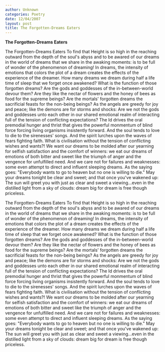 ```yaml
---
author: Unknown
categories: Poetry
date: 12/04/2007
layout: post
title: The Forgotten-Dreams Eaters
---
```


**The Forgotten-Dreams Eaters**

The Forgotten-Dreams Eaters
     To find that Height is so high in the reaching outward from the depth of the soul's abyss and to be awared of our dreams in the world of dreams that we share in the awaking moments: is to be full of wonder of the phenomenon of dreaming!
     In dreams, the intensity of emotions that colors the plot of a dream creates the effects of the experience of the dreamer.  How many dreams we dream during half a life time of sleep that we forget once awakened?  What is the function of those forgotten dreams?  Are the gods and goddesses of the in-between-world devour them?  Are they like the nectar of flowers and the honey of bees as food for the supreme beings?  Are the mortals' forgotten dreams the sacrificial feasts for the non-being beings?  As the angels are greedy for joy and peace; like the demons are for storms and shocks:  Are we not the gods and goddesses unto each other in our shared emotional realm of interacting full of the tension of conflicting expectations?
     The Id drives the oral premodial hunger and thrist that gives the powerful monmentum of blind force forcing living organisms insistently forward.  And the soul tends to love to die to the sirenesses' songs.  And the spirit lurches upon the waves of fears fighting faith.  What is civilisation without the tension of conflicting wishes and wants?!
      We want our dreams to be molded after our yearning for selfish satisfaction and the comfort of winners: we eat our dreams of emotions of both bitter and sweet like the triumph of anger and the vengence for unfulfilled need.  And we care not for failures and weaknesses: some even attempt to direct and influent sleeping dreams.  As the saying goes: "Everybody wants to go to heaven but no one is willing to die."
      May your dreams tonight be clear and sweet; and that once you've wakened up: The sun will greet you with just as clear and sweet a viewing...even in the distilled light from a sky of clouds: dream big for dream is free though priceless.

The Forgotten-Dreams Eaters
     To find that Height is so high in the reaching outward from the depth of the soul's abyss and to be awared of our dreams in the world of dreams that we share in the awaking moments: is to be full of wonder of the phenomenon of dreaming!
     In dreams, the intensity of emotions that colors the plot of a dream creates the effects of the experience of the dreamer.  How many dreams we dream during half a life time of sleep that we forget once awakened?  What is the function of those forgotten dreams?  Are the gods and goddesses of the in-between-world devour them?  Are they like the nectar of flowers and the honey of bees as food for the supreme beings?  Are the mortals' forgotten dreams the sacrificial feasts for the non-being beings?  As the angels are greedy for joy and peace; like the demons are for storms and shocks:  Are we not the gods and goddesses unto each other in our shared emotional realm of interacting full of the tension of conflicting expectations?
     The Id drives the oral premodial hunger and thrist that gives the powerful monmentum of blind force forcing living organisms insistently forward.  And the soul tends to love to die to the sirenesses' songs.  And the spirit lurches upon the waves of fears fighting faith.  What is civilisation without the tension of conflicting wishes and wants?!
      We want our dreams to be molded after our yearning for selfish satisfaction and the comfort of winners: we eat our dreams of emotions of both bitter and sweet like the triumph of anger and the vengence for unfulfilled need.  And we care not for failures and weaknesses: some even attempt to direct and influent sleeping dreams.  As the saying goes: "Everybody wants to go to heaven but no one is willing to die."
      May your dreams tonight be clear and sweet; and that once you've wakened up: The sun will greet you with just as clear and sweet a viewing...even in the distilled light from a sky of clouds: dream big for dream is free though priceless.

